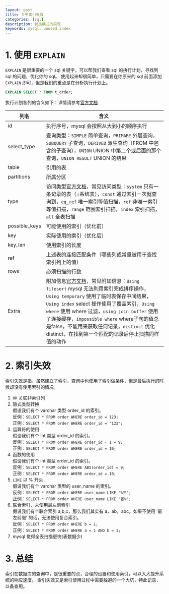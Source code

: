```yaml
---
layout: post
title: 关于索引失效
categories: [sql]
description: 状态模式的实现
keywords: mysql, unused index
---
```


# 1. 使用 `EXPLAIN`
`EXPLAIN` 是很重要的一个 sql 关键字，可以帮我们查看 sql 的执行计划，寻找到 sql 的问题，优化你的 sql。 
使用起来却很简单，只需要在你原来的 sql 前面添加 `EXPLAIN` 即可，但是我们的重点是在分析执行计划上。
```sql
EXPLAIN SELECT * FROM t_order;
```
执行计划各列的含义如下：详情请参考[官方文档](https://dev.mysql.com/doc/refman/8.0/en/explain-output.html)

| 列名 | 含义 |
|----|----|
| id | 执行序号，mysql 会按照从大到小的顺序执行 |
| select_type | 查询类型：`SIMPLE` 简单查询，`PRIMARY` 外层查询，`SUBQUERY` 子查询，`DERIVED` 派生查询（FROM 中包含的子查询），`UNION` UNION 中第二个或后面的那个查询，`UNION RESULT` UNION 的结果 |
| table | 引用的表 |
| partitions | 所属分区 |
| type | 访问类型[官方文档](https://dev.mysql.com/doc/refman/8.0/en/explain-output.html#explain-join-types)，常见访问类型：`system` 只有一条记录的表（=系统表），`const` 通过索引一次就查询到，`eq_ref` 唯一索引等值扫描，`ref` 非唯一索引等值扫描，`range` 范围索引扫描，`index` 索引扫描，`all` 全表扫描 |
| possible_keys | 可能使用的索引（优化前） |
| key | 实际使用的索引（优化后） |
| key_len | 使用索引的长度 |
| ref | 上述表的连接匹配条件（哪些列或常量被用于查找索引列上的值） |
| rows | 必须扫描的行数 |
| Extra | 附加信息[官方文档](https://dev.mysql.com/doc/refman/8.0/en/explain-output.html#explain-extra-information)，常见附加信息：`Using filesort` mysql 无法利用索引完成排序操作，`Using temporary` 使用了临时表保存中间结果，`Using index` select 操作使用了覆盖索引，`Using where` 使用 where 过滤，`using join buffer` 使用了连接缓存，`impossible where` where子句的值总是false，不能用来获取任何记录，`distinct` 优化 distinct，在找到第一个匹配的记录后停止扫描同样值的动作 |

# 2. 索引失效

索引失效是指，虽然建立了索引，查询中也使用了索引做条件，但是最后执行的时候却没有使用索引的情况。

1. `OR` 关联非索引列  
2. 隐式类型转换  
   假设我们有个 varchar 类型 order_id 的索引。  
   反例：`SELECT * FROM order WHERE order_id = 123;`  
   正例：`SELECT * FROM order WHERE order_id = '123';`  
3. 运算符的使用  
   假设我们有个 int 类型 order_id 的索引。  
   反例：`SELECT * FROM order WHERE order_id - 1 = 9;`  
   正例：`SELECT * FROM order WHERE order_id = 10;`  
4. 函数的使用  
   假设我们有个 int 类型 order_id 的索引。  
   反例：`SELECT * FROM order WHERE ABS(order_id) = 9;`  
   正例：`SELECT * FROM order WHERE order_id = 10;`  
5. `LIKE` 以 % 开头  
   假设我们有个 varchar 类型的 user_name 的索引。  
   反例：`SELECT * FROM order WHERE user_name LIKE '%三';`  
   正例：`SELECT * FROM order WHERE user_name LIKE '张%';`  
6. 联合索引，未使用最左侧索引  
   假设我们有个联合索引 a,b,c，那么我们其实有 a，ab，abc。如果不使用 '最左前缀' 的话，无法使用复合索引。  
   反例：`SELECT * FROM order WHERE b = 1;`  
   正例：`SELECT * FROM order WHERE a = 1 AND b = 1;`  
7. mysql 觉得全表扫描更快(表数据少)

# 3. 总结

索引在数据库的查询中，是很重要的点，合理的设置和使用索引，可以大大提升系统的响应速度。
索引失效又是索引使用过程中需要躲避的一个大坑，特此记录，以备查用。